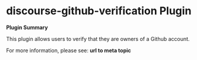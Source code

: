 # **discourse-github-verification** Plugin

**Plugin Summary**

This plugin allows users to verify that they are owners of a Github account.

For more information, please see: **url to meta topic**
